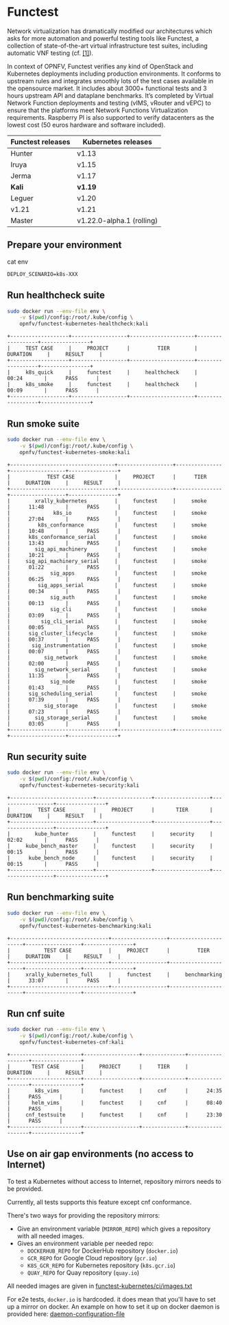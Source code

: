 # Functest

Network virtualization has dramatically modified our architectures which asks
for more automation and powerful testing tools like Functest, a collection of
state-of-the-art virtual infrastructure test suites, including automatic VNF
testing (cf.
[[1]](https://www.linuxfoundation.org/press-release/2019/05/opnfv-hunter-delivers-test-tools-ci-cd-framework-to-enable-common-nfvi-for-verifying-vnfs/)).

In context of OPNFV, Functest verifies any kind of OpenStack and Kubernetes
deployments including production environments. It conforms to upstream rules
and integrates smoothly lots of the test cases available in the opensource
market. It includes about 3000+ functional tests and 3 hours upstream API and
dataplane benchmarks. It’s completed by Virtual Network Function deployments
and testing (vIMS, vRouter and vEPC) to ensure that the platforms meet Network
Functions Virtualization requirements. Raspberry PI is also supported to verify
datacenters as the lowest cost (50 euros hardware and software included).

| Functest releases | Kubernetes releases       |
|-------------------|---------------------------|
| Hunter            | v1.13                     |
| Iruya             | v1.15                     |
| Jerma             | v1.17                     |
| **Kali**          | **v1.19**                 |
| Leguer            | v1.20                     |
| v1.21             | v1.21                     |
| Master            | v1.22.0-alpha.1 (rolling) |

## Prepare your environment

cat env
```
DEPLOY_SCENARIO=k8s-XXX
```

## Run healthcheck suite

```bash
sudo docker run --env-file env \
    -v $(pwd)/config:/root/.kube/config \
    opnfv/functest-kubernetes-healthcheck:kali
```

```
+-------------------+------------------+---------------------+------------------+----------------+
|     TEST CASE     |     PROJECT      |         TIER        |     DURATION     |     RESULT     |
+-------------------+------------------+---------------------+------------------+----------------+
|     k8s_quick     |     functest     |     healthcheck     |      00:24       |      PASS      |
|     k8s_smoke     |     functest     |     healthcheck     |      00:09       |      PASS      |
+-------------------+------------------+---------------------+------------------+----------------+
```

## Run smoke suite

```bash
sudo docker run --env-file env \
    -v $(pwd)/config:/root/.kube/config \
    opnfv/functest-kubernetes-smoke:kali
```

```
+----------------------------------+------------------+---------------+------------------+----------------+
|            TEST CASE             |     PROJECT      |      TIER     |     DURATION     |     RESULT     |
+----------------------------------+------------------+---------------+------------------+----------------+
|        xrally_kubernetes         |     functest     |     smoke     |      11:48       |      PASS      |
|              k8s_io              |     functest     |     smoke     |      27:04       |      PASS      |
|         k8s_conformance          |     functest     |     smoke     |      10:48       |      PASS      |
|      k8s_conformance_serial      |     functest     |     smoke     |      13:43       |      PASS      |
|        sig_api_machinery         |     functest     |     smoke     |      10:21       |      PASS      |
|     sig_api_machinery_serial     |     functest     |     smoke     |      01:22       |      PASS      |
|             sig_apps             |     functest     |     smoke     |      06:25       |      PASS      |
|         sig_apps_serial          |     functest     |     smoke     |      00:34       |      PASS      |
|             sig_auth             |     functest     |     smoke     |      00:13       |      PASS      |
|             sig_cli              |     functest     |     smoke     |      03:09       |      PASS      |
|          sig_cli_serial          |     functest     |     smoke     |      00:05       |      PASS      |
|      sig_cluster_lifecycle       |     functest     |     smoke     |      00:37       |      PASS      |
|       sig_instrumentation        |     functest     |     smoke     |      00:07       |      PASS      |
|           sig_network            |     functest     |     smoke     |      02:00       |      PASS      |
|        sig_network_serial        |     functest     |     smoke     |      11:35       |      PASS      |
|             sig_node             |     functest     |     smoke     |      01:43       |      PASS      |
|      sig_scheduling_serial       |     functest     |     smoke     |      07:39       |      PASS      |
|           sig_storage            |     functest     |     smoke     |      07:23       |      PASS      |
|        sig_storage_serial        |     functest     |     smoke     |      03:05       |      PASS      |
+----------------------------------+------------------+---------------+------------------+----------------+
```

## Run security suite

```bash
sudo docker run --env-file env \
    -v $(pwd)/config:/root/.kube/config \
    opnfv/functest-kubernetes-security:kali
```

```
+---------------------------+------------------+------------------+------------------+----------------+
|         TEST CASE         |     PROJECT      |       TIER       |     DURATION     |     RESULT     |
+---------------------------+------------------+------------------+------------------+----------------+
|        kube_hunter        |     functest     |     security     |      02:02       |      PASS      |
|     kube_bench_master     |     functest     |     security     |      00:15       |      PASS      |
|      kube_bench_node      |     functest     |     security     |      00:15       |      PASS      |
+---------------------------+------------------+------------------+------------------+----------------+
```

## Run benchmarking suite

```bash
sudo docker run --env-file env \
    -v $(pwd)/config:/root/.kube/config \
    opnfv/functest-kubernetes-benchmarking:kali
```

```
+--------------------------------+------------------+----------------------+------------------+----------------+
|           TEST CASE            |     PROJECT      |         TIER         |     DURATION     |     RESULT     |
+--------------------------------+------------------+----------------------+------------------+----------------+
|     xrally_kubernetes_full     |     functest     |     benchmarking     |      33:07       |      PASS      |
+--------------------------------+------------------+----------------------+------------------+----------------+
```

## Run cnf suite

```bash
sudo docker run --env-file env \
    -v $(pwd)/config:/root/.kube/config \
    opnfv/functest-kubernetes-cnf:kali
```

```
+-----------------------+------------------+--------------+------------------+----------------+
|       TEST CASE       |     PROJECT      |     TIER     |     DURATION     |     RESULT     |
+-----------------------+------------------+--------------+------------------+----------------+
|        k8s_vims       |     functest     |     cnf      |      24:35       |      PASS      |
|       helm_vims       |     functest     |     cnf      |      08:40       |      PASS      |
|     cnf_testsuite     |     functest     |     cnf      |      23:30       |      PASS      |
+-----------------------+------------------+--------------+------------------+----------------+
```


## Use on air gap environments (no access to Internet)

To test a Kubernetes without access to Internet, repository mirrors needs to be
provided.

Currently, all tests supports this feature except cnf conformance.

There's two ways for providing the repository mirrors:

- Give an environment variable (`MIRROR_REPO`) which gives a repository with
  all needed images.
- Gives an environment variable per needed repo:
  - `DOCKERHUB_REPO` for DockerHub repository (`docker.io`)
  - `GCR_REPO` for Google Cloud repository (`gcr.io`)
  - `K8S_GCR_REPO` for Kubernetes repository (`k8s.gcr.io`)
  - `QUAY_REPO` for Quay repository (`quay.io`)

All needed images are given in
[functest-kubernetes/ci/images.txt](functest-kubernetes/ci/images.txt)

For e2e tests, `docker.io` is hardcoded. it does mean that you'll have to set up
a mirror on docker. An example on how to set it up on docker daemon is provided
here:
[daemon-configuration-file](
https://docs.docker.com/engine/reference/commandline/dockerd/#daemon-configuration-file)
